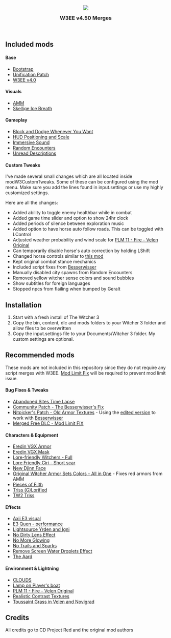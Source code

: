 <p align="center">
  <img src="./.github/banner.png" />

  <h3 align="center" style="margin: 0;">W3EE v4.50 Merges</h3>
</p>

<br>

## Included mods

#### Base
- [Bootstrap](https://www.nexusmods.com/witcher3/mods/2109)
- [Unification Patch](https://www.nexusmods.com/witcher3/mods/2134)
- [W3EE v4.0](https://www.nexusmods.com/witcher3/mods/3522)

#### Visuals
- [AMM](https://www.nexusmods.com/witcher3/mods/780)
- [Skellige Ice Breath](https://www.nexusmods.com/witcher3/mods/1257)

#### Gameplay
- [Block and Dodge Whenever You Want](https://www.nexusmods.com/witcher3/mods/1080)
- [HUD Positioning and Scale](https://www.nexusmods.com/witcher3/mods/861)
- [Immersive Sound](https://www.nexusmods.com/witcher3/mods/1921)
- [Random Encounters](https://www.nexusmods.com/witcher3/mods/785)
- [Unread Descriptions](https://www.nexusmods.com/witcher3/mods/2831)

#### Custom Tweaks
I've made several small changes which are all located inside modW3CustomTweaks.
Some of these can be configured using the mod menu.
Make sure you add the lines found in input.settings or use my highly customized settings.

Here are all the changes:
- Added ability to toggle enemy healthbar while in combat
- Added game time slider and option to show 24hr clock
- Added periods of silence between exploration music
- Added option to have horse auto follow roads. This can be toggled with LControl
- Adjusted weather probability and wind scale for [PLM 11 - Fire - Velen Original](https://www.nexusmods.com/witcher3/mods/3170)
- Can temporarily disable horse's auto correction by holding LShift
- Changed horse controls similar to [this mod](https://www.nexusmods.com/witcher3/mods/2900)
- Kept original combat stance mechanics
- Included script fixes from [Besserwisser](https://www.nexusmods.com/witcher3/mods/3163)
- Manually disabled city spawns from Random Encounters
- Removed yellow witcher sense colors and sound bubbles
- Show subtitles for foreign languages
- Stopped npcs from flailing when bumped by Geralt

## Installation
1. Start with a fresh install of The Witcher 3
2. Copy the bin, content, dlc and mods folders to your Witcher 3 folder and allow files to be overwritten
3. Copy the input.settings file to your Documents/Witcher 3 folder. My custom settings are optional.

## Recommended mods
These mods are not included in this repository since they do not require any script merges with W3EE.
[Mod Limit Fix](https://www.nexusmods.com/witcher3/mods/3643) will be required to prevent mod limit issue.

#### Bug Fixes & Tweaks
- [Abandoned Sites Time Lapse](https://www.nexusmods.com/witcher3/mods/2635)
- [Community Patch - The Besserwisser's Fix](https://www.nexusmods.com/witcher3/mods/3163)
- [Nitpicker's Patch - Old Armor Textures](https://www.nexusmods.com/witcher3/mods/2117) - Using the [edited version](https://drive.google.com/drive/folders/1XxyLct5M4mntvIB3QPNvBMn_Q0SKTJ-Z) to work with [Besserwisser](https://www.nexusmods.com/witcher3/mods/3163)
- [Merged Free DLC - Mod Limit FIX](https://www.nexusmods.com/witcher3/mods/3334)

#### Characters & Equipment
- [Eredin VGX Armor](https://www.nexusmods.com/witcher3/mods/1319)
- [Eredin VGX Mask](https://www.nexusmods.com/witcher3/mods/2077)
- [Lore-friendly Witchers - Full](https://www.nexusmods.com/witcher3/mods/390)
- [Lore Friendly Ciri - Short scar](https://www.nexusmods.com/witcher3/mods/685)
- [New Djinn Face](https://www.nexusmods.com/witcher3/mods/554)
- [Original Witcher Armor Sets Colors - All in One](https://www.nexusmods.com/witcher3/mods/1536) - Fixes red armors from AMM
- [Pieces of Filth](https://www.nexusmods.com/witcher3/mods/3444)
- [Triss (G)Lorified](https://www.nexusmods.com/witcher3/mods/3223)
- [TW2 Triss](https://www.nexusmods.com/witcher3/mods/2223)

#### Effects
- [Axii E3 visual](https://www.nexusmods.com/witcher3/mods/594)
- [E3 Quen - performance](https://www.nexusmods.com/witcher3/mods/2366)
- [Lightsource Yrden and Igni](https://www.nexusmods.com/witcher3/mods/2853)
- [No Dirty Lens Effect](https://www.nexusmods.com/witcher3/mods/347)
- [No More Glowing](https://www.nexusmods.com/witcher3/mods/3242)
- [No Trails and Sparks](https://www.nexusmods.com/witcher3/mods/3522)
- [Remove Screen Water Droplets Effect](https://www.nexusmods.com/witcher3/mods/408)
- [The Aard](https://www.nexusmods.com/witcher3/mods/2346)

#### Environment & Lightning
- [CLOUDS](https://www.nexusmods.com/witcher3/mods/2169)
- [Lamp on Player's boat](https://www.nexusmods.com/witcher3/mods/2770)
- [PLM 11 - Fire - Velen Original](https://www.nexusmods.com/witcher3/mods/3170)
- [Realistic Contrast Textures](https://www.nexusmods.com/witcher3/mods/1505)
- [Toussaint Grass in Velen and Novigrad](https://www.nexusmods.com/witcher3/mods/1836)

## Credits
All credits go to CD Project Red and the original mod authors

